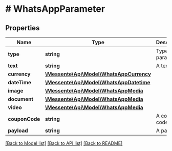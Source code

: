 # # WhatsAppParameter

## Properties

Name | Type | Description | Notes
------------ | ------------- | ------------- | -------------
**type** | **string** | Type of the parameter. |
**text** | **string** | A text. | [optional]
**currency** | [**\Messente\Api\Model\WhatsAppCurrency**](WhatsAppCurrency.md) |  | [optional]
**dateTime** | [**\Messente\Api\Model\WhatsAppDatetime**](WhatsAppDatetime.md) |  | [optional]
**image** | [**\Messente\Api\Model\WhatsAppMedia**](WhatsAppMedia.md) |  | [optional]
**document** | [**\Messente\Api\Model\WhatsAppMedia**](WhatsAppMedia.md) |  | [optional]
**video** | [**\Messente\Api\Model\WhatsAppMedia**](WhatsAppMedia.md) |  | [optional]
**couponCode** | **string** | A coupon code. | [optional]
**payload** | **string** | A payload. | [optional]

[[Back to Model list]](../../README.md#models) [[Back to API list]](../../README.md#endpoints) [[Back to README]](../../README.md)
